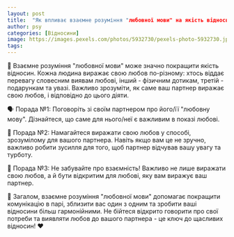 ```yaml
---
layout: post
title:  "Як впливає взаємне розуміння "любовної мови" на якість відносин?"
author: psy
categories: [Відносини]
image: https://images.pexels.com/photos/5932730/pexels-photo-5932730.jpeg?auto=compress&cs=tinysrgb&fit=crop&h=627&w=1200
tags: 
---
```


💑 Взаємне розуміння "любовної мови" може значно покращити якість відносин. Кожна людина виражає свою любов по-різному: хтось віддає перевагу словесним виявам любові, інший - фізичним дотикам, третій - подарункам та увазі. Важливо зрозуміти, як саме ваш партнер виражає свою любов, і відповідно до цього діяти.

🗣️ Порада №1: Поговоріть зі своїм партнером про його/її "любовну мову". Дізнайтеся, що саме для нього/неї є важливим в показі любові. 

💞 Порада №2: Намагайтеся виражати свою любов у способі, зрозумілому для вашого партнера. Навіть якщо вам це не зручно, важливо робити зусилля для того, щоб партнер відчував вашу увагу та турботу.

🔄 Порада №3: Не забувайте про взаємність! Важливо не лише виражати свою любов, а й бути відкритим для любові, яку вам виражує ваш партнер.

💬 Загалом, взаємне розуміння "любовної мови" допомагає покращити комунікацію в парі, зблизити вас один з одним та зробити ваші відносини більш гармонійними. Не бійтеся відкрито говорити про свої потреби та виявляти любов до вашого партнера - це ключ до щасливих відносин! ❤️



